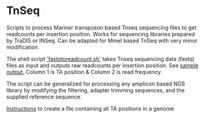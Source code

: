 # TnSeq
Scripts to process Mariner transposon based Tnseq sequencing files to get readcounts per insertion position. Works for sequencing libraries prepared by TraDIS or INSeq. Can be adapted for MmeI based TnSeq with very minor modification.

The shell script ['fastqtoreadcount.sh'](https://github.com/nppalani/TnSeq/blob/master/fastqtoreadcount.sh) takes Tnseq sequencing data (fastq) files as input and outputs raw readcounts per insertion position. See [sample output.](https://github.com/nppalani/TnSeq/blob/master/Sample_Output_aligned_readfreq_mapped.txt) Column 1 is TA position & Column 2 is read frequency.

The script can be generalized for processing any amplicon based NGS library by modifying the filtering, adapter trimming sequences, and the supplied reference sequence.

[Instructions](https://github.com/nppalani/TnSeq/blob/master/TA_position_list.md) to create a file containing all TA positions in a genome 

